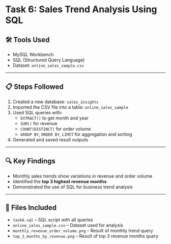 # Task 6: Sales Trend Analysis Using SQL

## 🛠️ Tools Used
- MySQL Workbench
- SQL (Structured Query Language)
- Dataset: `online_sales_sample.csv`

---

## 📋 Steps Followed
1. Created a new database: `sales_insights`
2. Imported the CSV file into a table: `online_sales_sample`
3. Used SQL queries with:
   - `EXTRACT()` to get month and year
   - `SUM()` for revenue
   - `COUNT(DISTINCT)` for order volume
   - `GROUP BY`, `ORDER BY`, `LIMIT` for aggregation and sorting
4. Generated and saved result outputs

---

## 🔍 Key Findings
- Monthly sales trends show variations in revenue and order volume
- Identified the **top 3 highest revenue months**
- Demonstrated the use of SQL for business trend analysis

---

## 📁 Files Included
- `task6.sql` – SQL script with all queries
- `online_sales_sample.csv` – Dataset used for analysis
- `monthly_revenue_order_volume.png` – Result of monthly trend query
- `top_3_months_by_revenue.png` – Result of top 3 revenue months query
